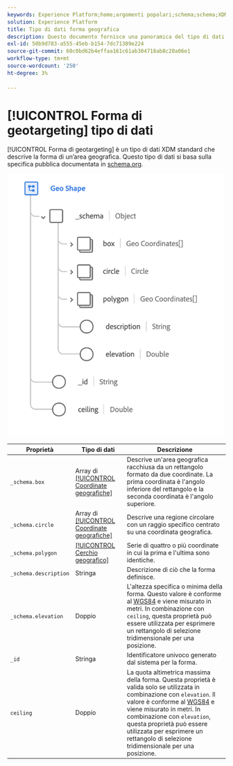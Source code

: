 ```yaml
---
keywords: Experience Platform;home;argomenti popolari;schema;schema;XDM;campi;schemi;schemi;geo;forma geografica;tipo dati;tipo dati;tipo dati;tipo dati;
solution: Experience Platform
title: Tipo di dati forma geografica
description: Questo documento fornisce una panoramica del tipo di dati XDM della forma geografica.
exl-id: 50b9d783-a555-45eb-b154-7dc71389e224
source-git-commit: 60c0bd62b4effaa161c61ab304718ab8c20a06e1
workflow-type: tm+mt
source-wordcount: '250'
ht-degree: 3%

---
```


# [!UICONTROL Forma di geotargeting] tipo di dati

[!UICONTROL Forma di geotargeting] è un tipo di dati XDM standard che descrive la forma di un’area geografica. Questo tipo di dati si basa sulla specifica pubblica documentata in [schema.org](https://schema.org/GeoShape).

<img src="../images/data-types/geo-shape.png" width="500" /><br />

| Proprietà | Tipo di dati | Descrizione |
| --- | --- | --- |
| `_schema.box` | Array di [[!UICONTROL Coordinate geografiche]](./geo-coordinates.md) | Descrive un&#39;area geografica racchiusa da un rettangolo formato da due coordinate. La prima coordinata è l&#39;angolo inferiore del rettangolo e la seconda coordinata è l&#39;angolo superiore. |
| `_schema.circle` | Array di [[!UICONTROL Coordinate geografiche]](./geo-coordinates.md) | Descrive una regione circolare con un raggio specifico centrato su una coordinata geografica. |
| `_schema.polygon` | [[!UICONTROL Cerchio geografico]](./geo-circle.md) | Serie di quattro o più coordinate in cui la prima e l&#39;ultima sono identiche. |
| `_schema.description` | Stringa | Descrizione di ciò che la forma definisce. |
| `_schema.elevation` | Doppio | L&#39;altezza specifica o minima della forma. Questo valore è conforme al [WGS84](https://gisgeography.com/wgs84-world-geodetic-system/) e viene misurato in metri. In combinazione con `ceiling`, questa proprietà può essere utilizzata per esprimere un rettangolo di selezione tridimensionale per una posizione. |
| `_id` | Stringa | Identificatore univoco generato dal sistema per la forma. |
| `ceiling` | Doppio | La quota altimetrica massima della forma. Questa proprietà è valida solo se utilizzata in combinazione con `elevation`. Il valore è conforme al [WGS84](https://gisgeography.com/wgs84-world-geodetic-system/) e viene misurato in metri. In combinazione con `elevation`, questa proprietà può essere utilizzata per esprimere un rettangolo di selezione tridimensionale per una posizione. |
